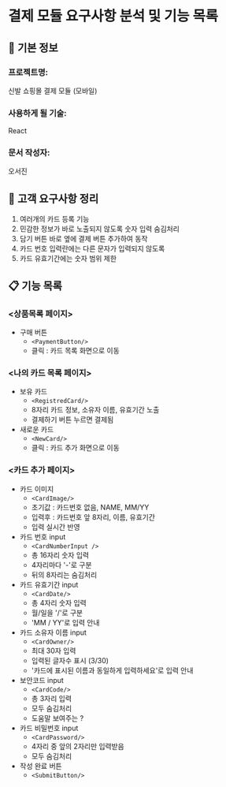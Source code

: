 # 결제 모듈 요구사항 분석 및 기능 목록

## 📌 기본 정보
### 프로젝트명: 
신발 쇼핑몰 결제 모듈 (모바일)

### 사용하게 될 기술: 
React

### 문서 작성자: 
오서진

## 📝 고객 요구사항 정리
1. 여러개의 카드 등록 기능
2. 민감한 정보가 바로 노출되지 않도록 숫자 입력 숨김처리
3. 담기 버튼 바로 옆에 결제 버튼 추가하여 동작
4. 카드 번호 입력란에는 다른 문자가 입력되지 않도록
5. 카드 유효기간에는 숫자 범위 제한

## 📋 기능 목록
### <상품목록 페이지>
- 구매 버튼
  - `<PaymentButton/>`
  - 클릭 : 카드 목록 화면으로 이동

### <나의 카드 목록 페이지>
- 보유 카드
  - `<RegistredCard/>`
  - 8자리 카드 정보, 소유자 이름, 유효기간 노출
  - 결제하기 버튼 누르면 결제됨
- 새로운 카드
  - `<NewCard/>`
  - 클릭 : 카드 추가 화면으로 이동

### <카드 추가 페이지>
- 카드 이미지
  - `<CardImage/>`
  - 초기값 : 카드번호 없음, NAME, MM/YY
  - 입력후 : 카드번호 앞 8자리, 이름, 유효기간
  - 입력 실시간 반영
- 카드 번호 input
  - `<CardNumberInput />`
  - 총 16자리 숫자 입력
  - 4자리마다 '-'로 구분
  - 뒤의 8자리는 숨김처리
- 카드 유효기간 input
  - `<CardDate/>`
  - 총 4자리 숫자 입력
  - 월/일을 '/'로 구분
  - 'MM / YY'로 입력 안내
- 카드 소유자 이름 input
  - `<CardOwner/>`
  - 최대 30자 입력
  - 입력된 글자수 표시 (3/30)
  - '카드에 표시된 이름과 동일하게 입력하세요'로 입력 안내
- 보안코드 input
  - `<CardCode/>`
  - 총 3자리 입력
  - 모두 숨김처리
  - 도움말 보여주는 ?
- 카드 비밀번호 input
  - `<CardPassword/>`
  - 4자리 중 앞의 2자리만 입력받음
  - 모두 숨김처리
- 작성 완료 버튼
  - `<SubmitButton/>`